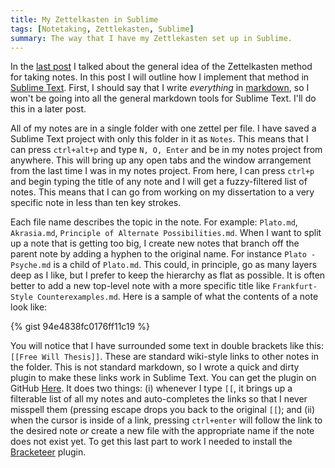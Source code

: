 ```yaml
---
title: My Zettelkasten in Sublime
tags: [Notetaking, Zettlekasten, Sublime]
summary: The way that I have my Zettlekasten set up in Sublime.
---
```



In the [last post][] I talked about the general idea of the
Zettelkasten method for taking notes.  In this post I will outline
how I implement that method in [Sublime Text][].  First, I should
say that I write *everything* in [markdown][], so I won't be going
into all the general markdown tools for Sublime Text.  I'll do this
in a later post.

All of my notes are in a single folder with one zettel per file.  I
have saved a Sublime Text project with only this folder in it as
`Notes`.  This means that I can press `ctrl+alt+p` and type `N, O,
Enter` and be in my notes project from anywhere.  This will bring
up any open tabs and the window arrangement from the last time I
was in my notes project.  From here, I can press `ctrl+p` and begin
typing the title of any note and I will get a fuzzy-filtered list
of notes.  This means that I can go from working on my dissertation
to a very specific note in less than ten key strokes.

Each file name describes the topic in the note.  For example:
`Plato.md`, `Akrasia.md`, `Principle of Alternate
Possibilities.md`.  When I want to split up a note that is getting
too big, I create new notes that branch off the parent note by
adding a hyphen to the original name.  For instance `Plato -
Psyche.md` is a child of `Plato.md`.  This could, in principle, go
as many layers deep as I like, but I prefer to keep the hierarchy
as flat as possible.  It is often better to add a new top-level
note with a more specific title like `Frankfurt-Style
Counterexamples.md`.  Here is a sample of what the contents of a
note look like:

{% gist 94e4838fc0176ff11c19 %}

You will notice that I have surrounded some text in double brackets
like this: `[[Free Will Thesis]]`.  These are standard wiki-style
links to other notes in the folder.  This is not standard markdown,
so I wrote a quick and dirty plugin to make these links work in
Sublime Text.  You can get the plugin on GitHub [Here][].  It does
two things: (i) whenever I type `[[`, it brings up a filterable
list of all my notes and auto-completes the links so that I never
misspell them (pressing escape drops you back to the original
`[[`); and (ii) when the cursor is inside of a link, pressing
`ctrl+enter` will follow the link to the desired note *or* create a
new file with the appropriate name if the note does not exist yet.
To get this last part to work I needed to install the
[Bracketeer][] plugin.




[last post]: http://www.dansheffler.com/blog/2015-05-05-the-zettelkasten-method/
[Sublime Text]: http://www.sublimetext.com/
[markdown]: http://brettterpstra.com/2011/08/31/why-markdown-a-two-minute-explanation/
[Here]: https://github.com/dansheffler/MyWiki 
[Bracketeer]: https://github.com/colinta/SublimeBracketeer
